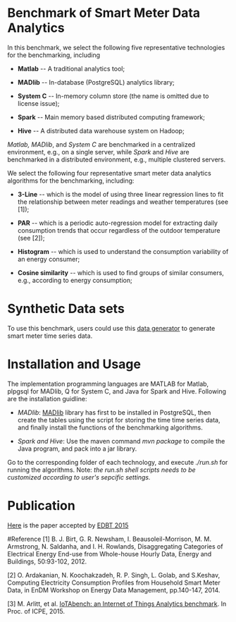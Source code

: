 Benchmark of Smart Meter Data Analytics
==============

In this benchmark, we select the following five representative technologies for the benchmarking, including

* **Matlab** -- A traditional analytics tool;

* **MADlib** -- In-database (PostgreSQL) analytics library;

* **System C** -- In-memory column store (the name is omitted due to license issue);

* **Spark** -- Main memory based distributed computing framework;

* **Hive** -- A distributed data warehouse system on Hadoop;


*Matlab, MADlib*, and *System C* are benchmarked in a centralized environment, e.g., on a single server, while *Spark* and *Hive* are benchmarked in a distributed environment, e.g., multiple clustered servers.

We select the following four representative smart meter data analytics algorithms for the benchmarking, including:

* **3-Line** -- which is the model of using three linear regression lines to fit the relationship between meter readings and weather temperatures (see [1]);

* **PAR** -- which is a periodic auto-regression model for  extracting daily consumption trends that occur regardless of the outdoor temperature (see [2]);

* **Histogram** -- which is used to  understand the consumption variability of an energy consumer;

* **Cosine similarity** -- which is used to find groups of similar consumers, e.g., according to energy consumption;
 
# Synthetic Data sets
To use this benchmark, users could use this [data generator](https://github.com/xiufengliu/SmartMeterDataGenerator) to generate smart meter time series data.

# Installation and Usage

The implementation programming languages are MATLAB for Matlab, plpgsql for MADlib, Q for System C, and Java for Spark and Hive. Following are the installation guidline:

* *MADlib*: [MADlib](http://madlib.net/) library has first to be installed in PostgreSQL, then create the tables using the script for storing the time time series data, and finally install the functions of the benchmarking algorithms.

* *Spark and Hive*: Use the maven command *mvn package* to compile the Java program, and pack into a jar library.

Go to the corresponding folder of each technology, and execute *./run.sh* for running the algorithms. Note: *the run.sh shell scripts needs to be customized according to user's sepcific settings.*

Publication
========================
[Here](http://openproceedings.org/2015/conf/edbt/paper-55.pdf) is the paper accepted by [EDBT 2015](http://edbticdt2015.be)

#Reference
[1] B. J. Birt, G. R. Newsham, I. Beausoleil-Morrison, M. M. Armstrong, N. Saldanha, and I. H. Rowlands, Disaggregating
Categories of Electrical Energy End-use from Whole-house Hourly Data, Energy and Buildings, 50:93-102, 2012.

[2] O. Ardakanian, N. Koochakzadeh, R. P. Singh, L. Golab, and S.Keshav, Computing Electricity Consumption Profiles from Household Smart Meter Data, in EnDM Workshop on Energy Data Management, pp.140-147, 2014.

[3] M. Arlitt, et al. [IoTAbench: an Internet of Things Analytics benchmark](http://www.hpl.hp.com/techreports/2014/HPL-2014-75.pdf). In Proc. of ICPE, 2015.
